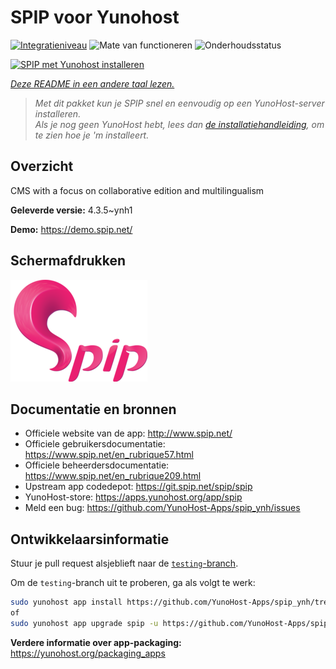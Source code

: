 <!--
NB: Deze README is automatisch gegenereerd door <https://github.com/YunoHost/apps/tree/master/tools/readme_generator>
Hij mag NIET handmatig aangepast worden.
-->

# SPIP voor Yunohost

[![Integratieniveau](https://apps.yunohost.org/badge/integration/spip)](https://ci-apps.yunohost.org/ci/apps/spip/)
![Mate van functioneren](https://apps.yunohost.org/badge/state/spip)
![Onderhoudsstatus](https://apps.yunohost.org/badge/maintained/spip)

[![SPIP met Yunohost installeren](https://install-app.yunohost.org/install-with-yunohost.svg)](https://install-app.yunohost.org/?app=spip)

*[Deze README in een andere taal lezen.](./ALL_README.md)*

> *Met dit pakket kun je SPIP snel en eenvoudig op een YunoHost-server installeren.*  
> *Als je nog geen YunoHost hebt, lees dan [de installatiehandleiding](https://yunohost.org/install), om te zien hoe je 'm installeert.*

## Overzicht

CMS with a focus on collaborative edition and multilingualism

**Geleverde versie:** 4.3.5~ynh1

**Demo:** <https://demo.spip.net/>

## Schermafdrukken

![Schermafdrukken van SPIP](./doc/screenshots/220px-Logo_SPIP.png)

## Documentatie en bronnen

- Officiele website van de app: <http://www.spip.net/>
- Officiele gebruikersdocumentatie: <https://www.spip.net/en_rubrique57.html>
- Officiele beheerdersdocumentatie: <https://www.spip.net/en_rubrique209.html>
- Upstream app codedepot: <https://git.spip.net/spip/spip>
- YunoHost-store: <https://apps.yunohost.org/app/spip>
- Meld een bug: <https://github.com/YunoHost-Apps/spip_ynh/issues>

## Ontwikkelaarsinformatie

Stuur je pull request alsjeblieft naar de [`testing`-branch](https://github.com/YunoHost-Apps/spip_ynh/tree/testing).

Om de `testing`-branch uit te proberen, ga als volgt te werk:

```bash
sudo yunohost app install https://github.com/YunoHost-Apps/spip_ynh/tree/testing --debug
of
sudo yunohost app upgrade spip -u https://github.com/YunoHost-Apps/spip_ynh/tree/testing --debug
```

**Verdere informatie over app-packaging:** <https://yunohost.org/packaging_apps>
